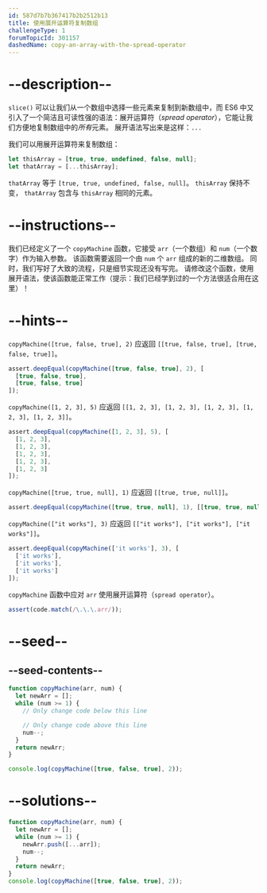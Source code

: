 ```yaml
---
id: 587d7b7b367417b2b2512b13
title: 使用展开运算符复制数组
challengeType: 1
forumTopicId: 301157
dashedName: copy-an-array-with-the-spread-operator
---
```


# --description--

`slice()` 可以让我们从一个数组中选择一些元素来复制到新数组中，而 ES6 中又引入了一个简洁且可读性强的语法：展开运算符（<dfn>spread operator</dfn>），它能让我们方便地复制数组中的*所有*元素。 展开语法写出来是这样：`...`

我们可以用展开运算符来复制数组：

```js
let thisArray = [true, true, undefined, false, null];
let thatArray = [...thisArray];
```

`thatArray` 等于 `[true, true, undefined, false, null]`。 `thisArray` 保持不变， `thatArray` 包含与 `thisArray` 相同的元素。

# --instructions--

我们已经定义了一个 `copyMachine` 函数，它接受 `arr`（一个数组）和 `num`（一个数字）作为输入参数。 该函数需要返回一个由 `num` 个 `arr` 组成的新的二维数组。 同时，我们写好了大致的流程，只是细节实现还没有写完。 请修改这个函数，使用展开语法，使该函数能正常工作（提示：我们已经学到过的一个方法很适合用在这里）！

# --hints--

`copyMachine([true, false, true], 2)` 应返回 `[[true, false, true], [true, false, true]]`。

```js
assert.deepEqual(copyMachine([true, false, true], 2), [
  [true, false, true],
  [true, false, true]
]);
```

`copyMachine([1, 2, 3], 5)` 应返回 `[[1, 2, 3], [1, 2, 3], [1, 2, 3], [1, 2, 3], [1, 2, 3]]`。

```js
assert.deepEqual(copyMachine([1, 2, 3], 5), [
  [1, 2, 3],
  [1, 2, 3],
  [1, 2, 3],
  [1, 2, 3],
  [1, 2, 3]
]);
```

`copyMachine([true, true, null], 1)` 应返回 `[[true, true, null]]`。

```js
assert.deepEqual(copyMachine([true, true, null], 1), [[true, true, null]]);
```

`copyMachine(["it works"], 3)` 应返回 `[["it works"], ["it works"], ["it works"]]`。

```js
assert.deepEqual(copyMachine(['it works'], 3), [
  ['it works'],
  ['it works'],
  ['it works']
]);
```

`copyMachine` 函数中应对 `arr` 使用展开运算符（`spread operator`）。

```js
assert(code.match(/\.\.\.arr/));
```

# --seed--

## --seed-contents--

```js
function copyMachine(arr, num) {
  let newArr = [];
  while (num >= 1) {
    // Only change code below this line

    // Only change code above this line
    num--;
  }
  return newArr;
}

console.log(copyMachine([true, false, true], 2));
```

# --solutions--

```js
function copyMachine(arr, num) {
  let newArr = [];
  while (num >= 1) {
    newArr.push([...arr]);
    num--;
  }
  return newArr;
}
console.log(copyMachine([true, false, true], 2));
```
